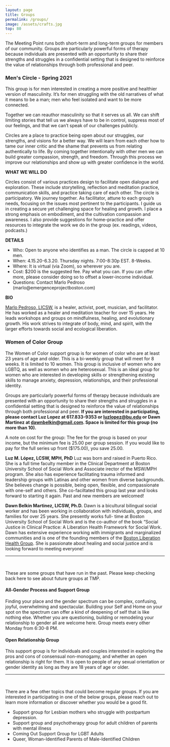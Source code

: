 ```yaml
---
layout: page
title: Groups
permalink: /groups/
image: /assets/crafts.jpg
top: 80
---
```


The Meeting Point runs both short-term and long-term groups for members of our community. Groups are particularly powerful forms of therapy because individuals are presented with an opportunity to share their strengths and struggles in a confidential setting that is designed to reinforce the value of relationships through both professional and peer.

### Men's Circle - Spring 2021
This group is for men interested in creating a more positive and healthier version of masculinity. It’s for men struggling with the old narratives of what it means to be a man; men who feel isolated and want to be more connected.

Together we can reauthor masculinity so that it serves us all. We can shift limiting stories that tell us we always have to be in control, suppress most of our feelings, and that we can’t speak of our challenges publicly.

Circles are a place to practice being open about our struggles, our strengths, and visions for a better way. We will learn from each other how to tame our inner critic and the shame that prevents us from relating authentically to life. By coming together intentionally with other men we can build greater compassion, strength, and freedom. Through this process we improve our relationships and show up with greater confidence in the world.

**WHAT WE WILL DO**

Circles consist of various practices design to facilitate open dialogue and exploration. These include storytelling, reflection and meditation practice, communication skills, and practice taking care of each other. The circle is participatory. We journey together. As facilitator, attune to each
group’s needs, focusing on the issues most pertinent to the participants. I guide us in creating a secure yet challenging space for healing and growth. I place a strong emphasis on embodiment, and the cultivation compassion and awareness. I also provide suggestions for home-practice and offer resources to integrate the work we do in the group (ex. readings, videos, podcasts.)

**DETAILS**

<ul>
<li>Who: Open to anyone who identifies as a man. The circle is capped at 10 men.</li>
  <li>When: 4.15.20-6.3.20. Thursday nights. 7:00-8:30p EST. 8-Weeks.</li>
  <li>Where: It is virtual (via Zoom), so wherever you are.</li>
<li>Cost: $200 is the suggested fee. Pay what you can. If you can offer more, please consider doing so to offset a lower-income individual.</li>
  <li>Questions: Contact Marlo Pedroso (marlo@emergenceprojectboston.com)</li>
  </ul>
  

**BIO**

[Marlo Pedroso, LICSW](https://themeetingpoint.github.io/psychotherapy/marlo-pedroso.html), is a healer, activist, poet, musician, and facilitator. He has worked as a healer and meditation teacher for over 15 years. He leads workshops and groups on mindfulness, healing, and evolutionary growth. His work strives to integrate of body, mind, and spirit, with the larger efforts towards social and ecological liberation.

### Women of Color Group
The Women of Color support group is for women of color who are at least 23 years of age and older. This is a bi-weekly group that will meet for 8 weeks. It is limited to 10 women. This group is inclusive of women who are LGBTQ, as well as women who are heterosexual. This is an ideal group for women who are interested in developing skills or strengthening existing skills to manage anxiety, depression, relationships, and their professional identity.

Groups are particularly powerful forms of therapy because individuals are presented with an opportunity to share their strengths and struggles in a confidential setting that is designed to reinforce the value of relationships through both professional and peer. **If you are interested in participating, please contact Luz Lopez at 617.833-9353 or luzlopez@bu.edu or Dawn Martinez at dawnbelkin@gmail.com. Space is limited for this group (no more than 10).**

A note on cost for the group: The fee for the group is based on your income, but the minimum fee is 25.00 per group session. If you would like to pay for the full series up front ($175.00), you save 25.00.

**Luz M. López, LCSW, MPH, PhD**
Luz was born and raised in Puerto Rico. She is a full time faculty member in the Clinical Department at Boston University School of Social Work and Associate irector of the MSW/MPH program. She also has experience facilitating trauma informed and leadership groups with Latinas and other women from diverse backgrounds. She believes change is possible, being open, flexible, and compassionate with one-self and others. She co-faciltated this group last year and looks forward to starting it again. Past and new members are welcomed!

**Dawn Belkin Martinez, LICSW, Ph.D.**
Dawn is a bicultural bilingual social worker and has been working in collaboration with individuals, groups, and families for over 25 years. She presently works full- time at Boston University School of Social Work and is the co-author of the book “Social Justice in Clinical Practice: A Liberation Health Framework for Social Work. Dawn has extensive experience working with immigrants and marginalized communities and is one of the founding members of the [Boston Liberation Health Group](https://www.bostonliberationhealth.org/). She is passionate about healing and social justice and is looking forward to meeting everyone!

---
<br/>

These are some groups that have run in the past. Please keep checking back here to see about future groups at TMP. 

#### All-Gender Process and Support Group
Finding your place and the gender spectrum can be complex, confusing, joyful, overwhelming and spectacular. Building your Self and Home on your spot on the spectrum can offer a kind of deepening of self that is like nothing else. Whether you are questioning, building or remodeling your relationship to gender all are welcome here. Group meets every other Monday from 6:30-8 PM.

#### Open Relationship Group
This support group is for individuals and couples interested in exploring the pros and cons of consensual non-monogamy, and whether an open relationship is right for them. It is open to people of any sexual orientation or gender identity as long as they are 18 years of age or older.

---
<br/>

There are a few other topics that could become regular groups. If you are interested in participating in one of the below groups, please reach out to learn more information or discover whether you would be a good fit.
* Support group for Lesbian mothers who struggle with postpartum depression.
* Support group and psychotherapy group for adult children of parents with mental illness
* Coming Out Support Group for LGBT Adults
* Queer, Woman-Identified Parents of Male-Identified Children
